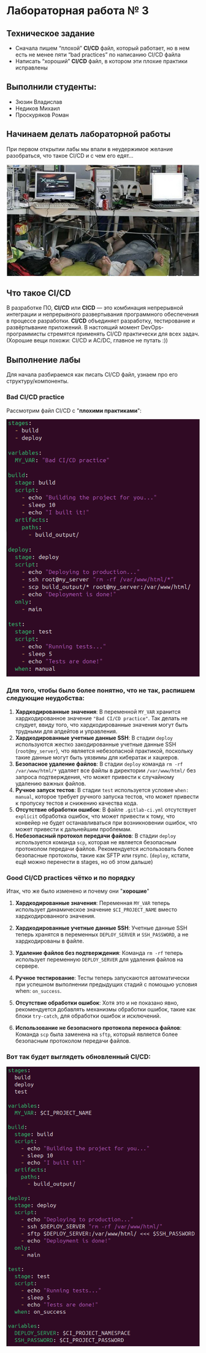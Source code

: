 # Лабораторная работа № 3

## Техническое задание
* Сначала пишем “плохой” **CI/CD** файл, который работает, но в нем есть не менее пяти “bad practices” по написанию CI/CD файла
* Написать “хороший” **CI/CD** файл, в котором эти плохие практики исправлены

## Выполнили студенты:
* Зюзин Владислав 
* Недиков Михаил
* Проскуряков Роман

## Начинаем делать лабораторной работы
При первом открытии лабы мы впали в неудержимое желание разобраться, что такое CI/CD и с чем его едят...

![1](romantica_la_proga.png)

## Что такое CI/CD
В разработке ПО, **CI/CD** или **CICD** — это комбинация непрерывной интеграции и непрерывного развертывания программного обеспечения в процессе разработки. **CI/CD** объединяет разработку, тестирование и развёртывание приложений. В настоящий момент DevOps-программисты стремятся применять CI/CD практически для всех задач. (Хорошие вещи похожи: CI/CD и AC/DC, главное не путать :))

## Выполнение лабы
Для начала разбираемся как писать CI/CD файл, узнаем про его структуру/компоненты.

### Bad CI/CD practice

Рассмотрим файл CI/CD с "**плохими практиками**":

![2](png1.png)

### Для того, чтобы было  более понятно, что не так, распишем следующие неудобства:

1. **Хардкодированные значения**: В переменной `MY_VAR` хранится хардкодированное значение `"Bad CI/CD practice"`. Так делать не слудует, ввиду того, что хардкодированные значения могут быть трудными для апдейтов и управления.
2. **Хардкодированные учетные данные SSH**: В стадии `deploy` используются жестко закодированные учетные данные SSH (`root@my_server`), что является небезопасной практикой, поскольку такие данные могут быть уязвимы для кибератак и хацкеров.
3. **Безопасное удаление файлов**: В стадии `deploy` команда `rm -rf /var/www/html/*` удаляет все файлы в директории `/var/www/html/` без запроса подтверждения, что может привести к случайному удалению важных файлов.
4. **Ручное запуск тестов**: В стадии `test` используется условие `when: manual`, которое требует ручного запуска тестов, что может привести к пропуску тестов и снижению качества кода.
5. **Отсутствие обработки ошибок**: В файле `.gitlab-ci.yml` отсутствует `explicit` обработка ошибок, что может привести к тому, что конвейер не будет останавливаться при возникновении ошибок, что может привести к дальнейшим проблемам.
6. **Небезопасный протокол передачи файлов**: В стадии `deploy` используется команда `scp`, которая не является безопасным протоколом передачи файлов. Рекомендуется использовать более безопасные протоколы, такие как SFTP или rsync. (`deploy`, кстати, ещё можно перенести в stages, но об этом дальше)

### Good CI/CD practices чётко и по порядку
Итак, что же было изменено и почему они "**хорошие**"

1. **Хардкодированные значения**: Переменная `MY_VAR` теперь использует динамическое значение `$CI_PROJECT_NAME` вместо хардкодированного значения.

2. **Хардкодированные учетные данные SSH**: Учетные данные SSH теперь хранятся в переменных `DEPLOY_SERVER` и `SSH_PASSWORD`, а не хардкодированы в файле.

3. **Удаление файлов без подтверждения**: Команда `rm -rf` теперь использует переменную `DEPLOY_SERVER` для удаления файлов на сервере.

4. **Ручное тестирование**: Тесты теперь запускаются автоматически при успешном выполнении предыдущих стадий с помощью условия when: `on_success`.

5. **Отсутствие обработки ошибок**: Хотя это и не показано явно, рекомендуется добавлять механизмы обработки ошибок, такие как блоки `try-catch`, для обработки ошибок и исключений.

6. **Использование не безопасного протокола переноса файлов**: Команда `scp` была заменена на `sftp`, который является более безопасным протоколом передачи файлов.

### Вот так будет выглядеть обновленный CI/CD:

![3](png2.png)
